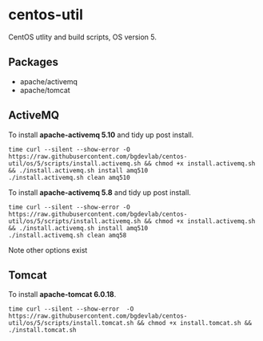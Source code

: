 # centos-util
CentOS utlity and build scripts, OS version 5.


## Packages

 - apache/activemq
 - apache/tomcat
 
## ActiveMQ

 To install __apache-activemq 5.10__ and tidy up post install. 
 
    time curl --silent --show-error -O https://raw.githubusercontent.com/bgdevlab/centos-util/os/5/scripts/install.activemq.sh && chmod +x install.activemq.sh && ./install.activemq.sh install amq510
    ./install.activemq.sh clean amq510

 To install __apache-activemq 5.8__ and tidy up post install. 
 
    time curl --silent --show-error -O https://raw.githubusercontent.com/bgdevlab/centos-util/os/5/scripts/install.activemq.sh && chmod +x install.activemq.sh && ./install.activemq.sh install amq510
    ./install.activemq.sh clean amq58
 
 Note other options exist
 
## Tomcat

 To install __apache-tomcat 6.0.18__.
  
    time curl --silent --show-error  -O https://raw.githubusercontent.com/bgdevlab/centos-util/os/5/scripts/install.tomcat.sh && chmod +x install.tomcat.sh && ./install.tomcat.sh
